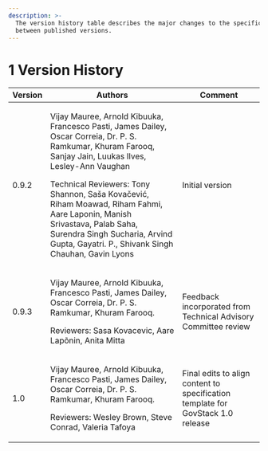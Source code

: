 ```yaml
---
description: >-
  The version history table describes the major changes to the specifications
  between published versions.
---
```


# 1 Version History

| Version | Authors                                                                                                                                                                                                                                                                                                                                                                                             | Comment                                                                         |
| ------- | --------------------------------------------------------------------------------------------------------------------------------------------------------------------------------------------------------------------------------------------------------------------------------------------------------------------------------------------------------------------------------------------------- | ------------------------------------------------------------------------------- |
| 0.9.2   | <p>Vijay Mauree, Arnold Kibuuka, Francesco Pasti, James Dailey, Oscar Correia, Dr. P. S. Ramkumar, Khuram Farooq, Sanjay Jain, Luukas Ilves, Lesley-Ann Vaughan </p><p></p><p>Technical Reviewers: Tony Shannon, Saša Kovačević, Riham Moawad, Riham Fahmi, Aare Laponin, Manish Srivastava, Palab Saha, Surendra Singh Sucharia, Arvind Gupta, Gayatri. P., Shivank Singh Chauhan, Gavin Lyons</p> | Initial version                                                                 |
| 0.9.3   | <p>Vijay Mauree, Arnold Kibuuka, Francesco Pasti, James Dailey, Oscar Correia, Dr. P. S. Ramkumar, Khuram Farooq.</p><p></p><p>Reviewers: Sasa Kovacevic, Aare Lapõnin, Anita Mitta</p>                                                                                                                                                                                                             | Feedback incorporated from Technical Advisory Committee review                  |
| 1.0     | <p>Vijay Mauree, Arnold Kibuuka, Francesco Pasti, James Dailey, Oscar Correia, Dr. P. S. Ramkumar, Khuram Farooq. </p><p></p><p>Reviewers: Wesley Brown, Steve Conrad, Valeria Tafoya</p>                                                                                                                                                                                                           | Final edits to align content to specification template for GovStack 1.0 release |
